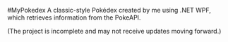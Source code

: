 #MyPokedex
A classic-style Pokédex created by me using .NET WPF, which retrieves information from the PokeAPI.

(The project is incomplete and may not receive updates moving forward.)
